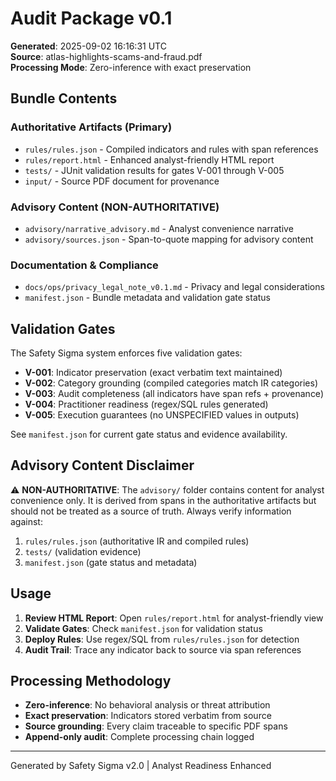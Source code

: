 # Audit Package v0.1

**Generated**: 2025-09-02 16:16:31 UTC  
**Source**: atlas-highlights-scams-and-fraud.pdf  
**Processing Mode**: Zero-inference with exact preservation

## Bundle Contents

### Authoritative Artifacts (Primary)
- `rules/rules.json` - Compiled indicators and rules with span references
- `rules/report.html` - Enhanced analyst-friendly HTML report  
- `tests/` - JUnit validation results for gates V-001 through V-005
- `input/` - Source PDF document for provenance

### Advisory Content (NON-AUTHORITATIVE)
- `advisory/narrative_advisory.md` - Analyst convenience narrative
- `advisory/sources.json` - Span-to-quote mapping for advisory content

### Documentation & Compliance
- `docs/ops/privacy_legal_note_v0.1.md` - Privacy and legal considerations
- `manifest.json` - Bundle metadata and validation gate status

## Validation Gates

The Safety Sigma system enforces five validation gates:

- **V-001**: Indicator preservation (exact verbatim text maintained)
- **V-002**: Category grounding (compiled categories match IR categories)  
- **V-003**: Audit completeness (all indicators have span refs + provenance)
- **V-004**: Practitioner readiness (regex/SQL rules generated)
- **V-005**: Execution guarantees (no UNSPECIFIED values in outputs)

See `manifest.json` for current gate status and evidence availability.

## Advisory Content Disclaimer

⚠️ **NON-AUTHORITATIVE**: The `advisory/` folder contains content for analyst convenience only. It is derived from spans in the authoritative artifacts but should not be treated as a source of truth. Always verify information against:

1. `rules/rules.json` (authoritative IR and compiled rules)
2. `tests/` (validation evidence)  
3. `manifest.json` (gate status and metadata)

## Usage

1. **Review HTML Report**: Open `rules/report.html` for analyst-friendly view
2. **Validate Gates**: Check `manifest.json` for validation status
3. **Deploy Rules**: Use regex/SQL from `rules/rules.json` for detection
4. **Audit Trail**: Trace any indicator back to source via span references

## Processing Methodology

- **Zero-inference**: No behavioral analysis or threat attribution
- **Exact preservation**: Indicators stored verbatim from source
- **Source grounding**: Every claim traceable to specific PDF spans
- **Append-only audit**: Complete processing chain logged

---

Generated by Safety Sigma v2.0 | Analyst Readiness Enhanced
